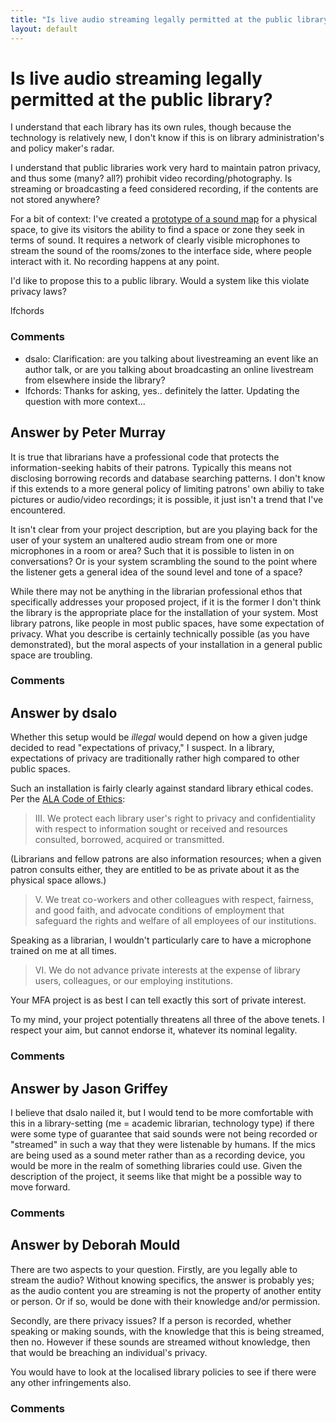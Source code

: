 ```yaml
---
title: "Is live audio streaming legally permitted at the public library?"
layout: default
---
```

Is live audio streaming legally permitted at the public library?
=====================
I understand that each library has its own rules, though because the
technology is relatively new, I don't know if this is on library
administration's and policy maker's radar.

I understand that public libraries work very hard to maintain patron
privacy, and thus some (many? all?) prohibit video
recording/photography. Is streaming or broadcasting a feed considered
recording, if the contents are not stored anywhere?

For a bit of context: I've created a [prototype of a sound
map](http://www.cstreams.com/projects/hear_here) for a physical space,
to give its visitors the ability to find a space or zone they seek in
terms of sound. It requires a network of clearly visible microphones to
stream the sound of the rooms/zones to the interface side, where people
interact with it. No recording happens at any point.

I'd like to propose this to a public library. Would a system like this
violate privacy laws?

lfchords

### Comments ###
* dsalo: Clarification: are you talking about livestreaming an event like an
author talk, or are you talking about broadcasting an online livestream
from elsewhere inside the library?
* lfchords: Thanks for asking, yes.. definitely the latter. Updating the question
with more context...


Answer by Peter Murray
----------------
It is true that librarians have a professional code that protects the
information-seeking habits of their patrons. Typically this means not
disclosing borrowing records and database searching patterns. I don't
know if this extends to a more general policy of limiting patrons' own
abiliy to take pictures or audio/video recordings; it is possible, it
just isn't a trend that I've encountered.

It isn't clear from your project description, but are you playing back
for the user of your system an unaltered audio stream from one or more
microphones in a room or area? Such that it is possible to listen in on
conversations? Or is your system scrambling the sound to the point where
the listener gets a general idea of the sound level and tone of a space?

While there may not be anything in the librarian professional ethos that
specifically addresses your proposed project, if it is the former I
don't think the library is the appropriate place for the installation of
your system. Most library patrons, like people in most public spaces,
have some expectation of privacy. What you describe is certainly
technically possible (as you have demonstrated), but the moral aspects
of your installation in a general public space are troubling.

### Comments ###

Answer by dsalo
----------------
Whether this setup would be *illegal* would depend on how a given judge
decided to read "expectations of privacy," I suspect. In a library,
expectations of privacy are traditionally rather high compared to other
public spaces.

Such an installation is fairly clearly against standard library ethical
codes. Per the [ALA Code of
Ethics](http://www.ala.org/advocacy/proethics/codeofethics/codeethics):

> ​III. We protect each library user's right to privacy and
> confidentiality with respect to information sought or received and
> resources consulted, borrowed, acquired or transmitted.

(Librarians and fellow patrons are also information resources; when a
given patron consults either, they are entitled to be as private about
it as the physical space allows.)

> V. We treat co-workers and other colleagues with respect, fairness,
> and good faith, and advocate conditions of employment that safeguard
> the rights and welfare of all employees of our institutions.

Speaking as a librarian, I wouldn't particularly care to have a
microphone trained on me at all times.

> ​VI. We do not advance private interests at the expense of library
> users, colleagues, or our employing institutions.

Your MFA project is as best I can tell exactly this sort of private
interest.

To my mind, your project potentially threatens all three of the above
tenets. I respect your aim, but cannot endorse it, whatever its nominal
legality.

### Comments ###

Answer by Jason Griffey
----------------
I believe that dsalo nailed it, but I would tend to be more comfortable
with this in a library-setting (me = academic librarian, technology
type) if there were some type of guarantee that said sounds were not
being recorded or "streamed" in such a way that they were listenable by
humans. If the mics are being used as a sound meter rather than as a
recording device, you would be more in the realm of something libraries
could use. Given the description of the project, it seems like that
might be a possible way to move forward.

### Comments ###

Answer by Deborah Mould
----------------
There are two aspects to your question. Firstly, are you legally able to
stream the audio? Without knowing specifics, the answer is probably yes;
as the audio content you are streaming is not the property of another
entity or person. Or if so, would be done with their knowledge and/or
permission.

Secondly, are there privacy issues? If a person is recorded, whether
speaking or making sounds, with the knowledge that this is being
streamed, then no. However if these sounds are streamed without
knowledge, then that would be breaching an individual's privacy.

You would have to look at the localised library policies to see if there
were any other infringements also.

### Comments ###

